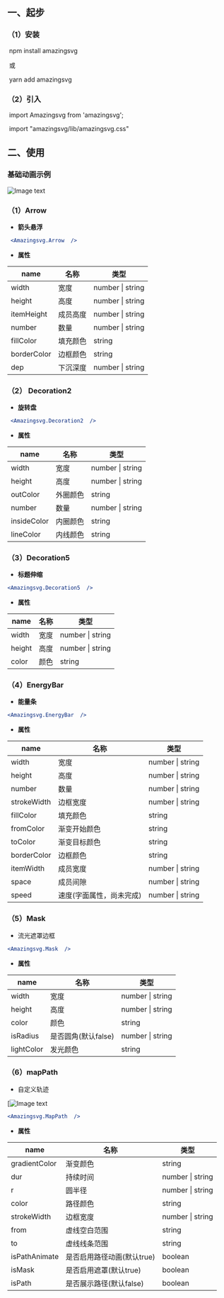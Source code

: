 ## 一、起步

### （1）安装

​    npm install amazingsvg  

​    或 

​    yarn add amazingsvg  

### （2）引入 

​    import Amazingsvg from 'amazingsvg';

​    import "amazingsvg/lib/amazingsvg.css"



## 二、使用

### 基础动画示例

![Image text](https://file.aitsign.cn/aiEnterprise/web/dev/picture/2023/1206/20231206133845GonQw_YvCpi.gif)

### （1）Arrow

-  **箭头悬浮**

```jsx
 <Amazingsvg.Arrow  />
```

- **属性**

| name        | 名称     | 类型             |
| ----------- | -------- | ---------------- |
| width       | 宽度     | number \| string |
| height      | 高度     | number \| string |
| itemHeight  | 成员高度 | number \| string |
| number      | 数量     | number \| string |
| fillColor   | 填充颜色 | string           |
| borderColor | 边框颜色 | string           |
| dep         | 下沉深度 | number \| string |



### （2） Decoration2

- **旋转盘**

```jsx
 <Amazingsvg.Decoration2  />
```

- **属性**

| name        | 名称     | 类型             |
| ----------- | -------- | ---------------- |
| width       | 宽度     | number \| string |
| height      | 高度     | number \| string |
| outColor    | 外圈颜色 | string           |
| number      | 数量     | number \| string |
| insideColor | 内圈颜色 | string           |
| lineColor   | 内线颜色 | string           |



### （3）Decoration5

- **标题伸缩**

```jsx
<Amazingsvg.Decoration5  />
```

- **属性**

| name   | 名称 | 类型             |
| ------ | ---- | ---------------- |
| width  | 宽度 | number \| string |
| height | 高度 | number \| string |
| color  | 颜色 | string           |



### （4）EnergyBar

- **能量条**

```jsx
<Amazingsvg.EnergyBar  />
```

- **属性**

| name        | 名称                     | 类型             |
| ----------- | ------------------------ | ---------------- |
| width       | 宽度                     | number \| string |
| height      | 高度                     | number \| string |
| number      | 数量                     | number \| string |
| strokeWidth | 边框宽度                 | number \| string |
| fillColor   | 填充颜色                 | string           |
| fromColor   | 渐变开始颜色             | string           |
| toColor     | 渐变目标颜色             | string           |
| borderColor | 边框颜色                 | string           |
| itemWidth   | 成员宽度                 | number \| string |
| space       | 成员间隙                 | number \| string |
| speed       | 速度(字面属性，尚未完成) | number \| string |



### （5）Mask

- 流光遮罩边框

```jsx
<Amazingsvg.Mask  />
```

- **属性**

| name       | 名称                | 类型             |
| ---------- | ------------------- | ---------------- |
| width      | 宽度                | number \| string |
| height     | 高度                | number \| string |
| color      | 颜色                | string           |
| isRadius   | 是否圆角(默认false) | number \| string |
| lightColor | 发光颜色            | string           |

### （6）mapPath

- 自定义轨迹

[![Image text](https://file.aitsign.cn/aiEnterprise/web/dev/picture/2023/1206/20231206173518T8OWw_MCYXt.gif)

```jsx
<Amazingsvg.MapPath  />
```

- **属性**

| name          | 名称                       | 类型             |
| ------------- | -------------------------- | ---------------- |
| gradientColor | 渐变颜色                   | string           |
| dur           | 持续时间                   | number \| string |
| r             | 圆半径                     | number \| string |
| color         | 路径颜色                   | string           |
| strokeWidth   | 边框宽度                   | number \| string |
| from          | 虚线空白范围               | string           |
| to            | 虚线线条范围               | string           |
| isPathAnimate | 是否启用路径动画(默认true) | boolean          |
| isMask        | 是否启用遮罩(默认true)     | boolean          |
| isPath        | 是否展示路径(默认false)    | boolean          |